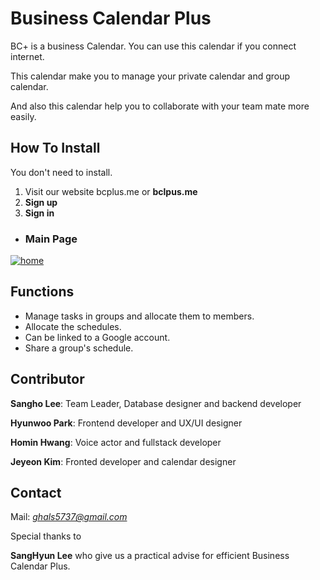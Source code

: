 # Business Calendar Plus

BC+ is a business Calendar. You can use this calendar if you connect internet.

This calendar make you to manage your private calendar and group calendar.

And also this calendar help you to collaborate with your team mate more easily.

## How To Install

You don't need to install.

1. Visit our website bcplus.me  or  **bclpus.me**
2. **Sign up**
3. **Sign in**

* ### Main Page

<a href="https://ibb.co/8Np8VCd"><img src="https://i.ibb.co/TYSh5fb/home.png" alt="home" border="0"></a>

## Functions

* Manage tasks in groups and allocate them to members.
* Allocate the schedules.
* Can be linked to a Google account.
* Share a group's schedule.

## Contributor

**Sangho Lee**: Team Leader, Database designer and backend developer

**Hyunwoo Park**: Frontend developer and UX/UI designer

**Homin Hwang**: Voice actor and fullstack developer 

**Jeyeon Kim**: Fronted developer and calendar designer

## Contact

Mail: *ghals5737@gmail.com*

Special thanks to

**SangHyun Lee** who give us a practical advise for efficient Business Calendar Plus.
